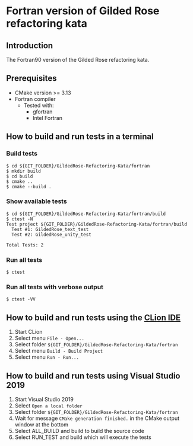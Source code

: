 # Fortran version of Gilded Rose refactoring kata

## Introduction
The Fortran90 version of the Gilded Rose refactoring kata.

## Prerequisites

* CMake version >= 3.13
* Fortran compiler
    * Tested with:
        * gfortran
        * Intel Fortran

## How to build and run tests in a terminal

### Build tests

    $ cd ${GIT_FOLDER}/GildedRose-Refactoring-Kata/fortran
    $ mkdir build
    $ cd build
    $ cmake ..
    $ cmake --build .

### Show available tests

    $ cd ${GIT_FOLDER}/GildedRose-Refactoring-Kata/fortran/build
    $ ctest -N
    Test project ${GIT_FOLDER}/GildedRose-Refactoring-Kata/fortran/build
      Test #1: GildedRose_text_test
      Test #2: GildedRose_unity_test

    Total Tests: 2

### Run all tests

    $ ctest

### Run all tests with verbose output

    $ ctest -VV

## How to build and run tests using the [CLion IDE](https://www.jetbrains.com/clion/)

1. Start CLion
2. Select menu `File - Open...`
3. Select folder `${GIT_FOLDER}/GildedRose-Refactoring-Kata/fortran`
4. Select menu `Build - Build Project`
4. Select menu `Run - Run...`

## How to build and run tests using Visual Studio 2019 

1. Start Visual Studio 2019
2. Select `Open a local folder`
3. Select folder `${GIT_FOLDER}/GildedRose-Refactoring-Kata/fortran`
4. Wait for message `CMake generation finished.` in the CMake output window at the bottom
5. Select ALL_BUILD and build to build the source code
6. Select RUN_TEST and build which will execute the tests
